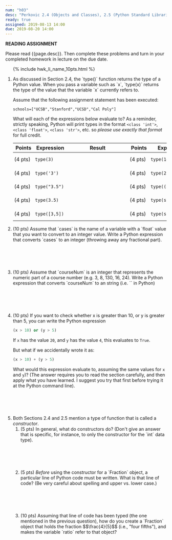 ```yaml
---
num: "h03"
desc: "Perkovic 2.4 (Objects and Classes), 2.5 (Python Standard Libraries)"
ready: true
assigned: 2019-08-13 14:00
due: 2019-08-20 14:00
---
```


<b>READING ASSIGNMENT</b>

Please read {{page.desc}}.  Then complete these problems and turn in your completed homework in lecture on the due date.

<ol>

{% include hwk_li_name_10pts.html %}

<li markdown="1">  As discussed in Section&nbsp;2.4, the `type()` function returns the type of a Python value.
When you pass a variable such as `x`, `type(x)` returns the type of the value that the variable `x` currently refers to.

Assume that the following assignment statement has been executed:

```
schools=["UCSB","Stanford","UCSD","Cal Poly"]
```

What will each of the expressions below evaluate to?  As a reminder, strictly speaking, Python will print types in the format `<class 'int'>`, `<class 'float'>`, `<class 'str'>`, etc. so *please use exactly that format* for full credit.
<style>
div.bigger table * td { padding: 0.7em 3pt 0.7em 3pt; }
span.wide { padding: 0pt 4em 0pt 4em; }
</style>

<div class="bigger" markdown="1">

| Points  | Expression  | <span class="wide">Result</span> | Points  | Expression  | <span class="wide">Result</span> |
|---------|--------------|--|---------|-------------------|--|
| (4 pts) | `type(3)`    |  | (4 pts) | `type(1+2.5)`     |  |
| (4 pts) | `type('3')`  |  | (4 pts) | `type(2 * "3")`   |  |
| (4 pts) | `type("3.5")`|  | (4 pts) | `type((3,3))`     |  |
| (4 pts) | `type(3.5)`  |  | (4 pts) | `type(schools)`   |  |
| (4 pts) | `type([3,5])`|  | (4 pts) | `type(schools[0])`|  |

</div>

<div class="pagebreak">
</div>

</li>

<li style="margin-bottom: 6em;" markdown="1">
(10 pts) Assume that `cases` is the name of a variable with a `float` value that you want to convert to an integer value. Write a Python expression that converts `cases` to an integer (throwing away any fractional part).
</li>

<li style="margin-bottom: 6em;" markdown="1"> (10 pts) Assume that `courseNum` is an integer that represents the numeric part of a course number (e.g. 3, 8, 130, 16, 24). Write a Python expression that converts `courseNum` to an string (i.e. `<class 'str'>` in Python)
</li>

<li style="margin-bottom: 6em;" markdown="1"> (10 pts) If you want to check whether x is greater than 10, or y is greater than 5, you can write the Python expression

```python
(x > 10) or (y > 5)
```

If `x` has the value `20`, and `y` has the value `4`, this evaluates to `True`.

But what if we accidentally wrote it as:

```python
(x > 10) + (y > 5)
```

What would this expression evaluate to, assuming the same values for `x` and `y`)?  (The answer requires you to read the section carefully, and then apply what you have learned. I suggest you try that first before trying it at the Python command line).

</li>

<li>Both Sections 2.4 and 2.5 mention a type of function that is called a <em>constructor</em>.

<ol>

<li style="margin-bottom: 6em;" markdown="1">
(5 pts) In general, what do constructors do?  (Don't give an answer that is specific, for instance, to only the constructor for the `int` data type).

</li>

<li style="margin-bottom: 6em;" markdown="1">
(5 pts) <em>Before</em> using the constructor for a `Fraction` object, a particular line of Python code must be written.  What is that line of code?  (Be very careful about spelling and upper vs. lower case.)

</li>

<li style="margin-bottom: 6em;" markdown="1">
(10 pts) Assuming that line of code has been typed (the one mentioned in the previous question), how do you create a `Fraction` object that holds the fraction $$\frac{4}{5}$$ (i.e., "four&nbsp;fifths"), and makes the variable `ratio` refer to that object?

</li>


</ol>

</li>

</ol>
